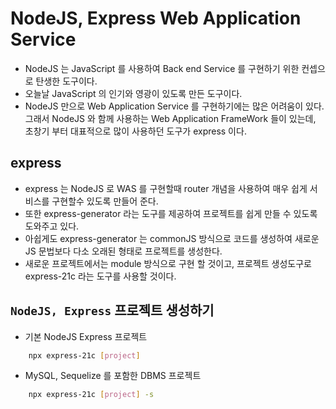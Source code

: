 # NodeJS, Express Web Application Service

- NodeJS 는 JavaScript 를 사용하여 Back end Service 를 구현하기 위한 컨셉으로 탄생한 도구이다.
- 오늘날 JavaScript 의 인기와 영광이 있도록 만든 도구이다.
- NodeJS 만으로 Web Application Service 를 구현하기에는 많은 어려움이 있다. 그래서 NodeJS 와 함께 사용하는 Web Application FrameWork 들이 있는데, 초창기 부터 대표적으로 많이 사용하던 도구가 express 이다.

## express

- express 는 NodeJS 로 WAS 를 구현할때 router 개념을 사용하여 매우 쉽게 서비스를 구현할수 있도록 만들어 준다.
- 또한 express-generator 라는 도구를 제공하여 프로젝트를 쉽게 만들 수 있도록 도와주고 있다.
- 아쉽게도 express-generator 는 commonJS 방식으로 코드를 생성하여 새로운 JS 문법보다 다소 오래된 형태로 프로젝트를 생성한다.
- 새로운 프로젝트에서는 module 방식으로 구현 할 것이고, 프로젝트 생성도구로 express-21c 라는 도구를 사용할 것이다.

## `NodeJS, Express` 프로젝트 생성하기

- 기본 NodeJS Express 프로젝트

```bash
    npx express-21c [project]
```

- MySQL, Sequelize 를 포함한 DBMS 프로젝트

```bash
    npx express-21c [project] -s
```
